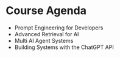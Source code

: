 # Course Agenda

- Prompt Engineering for Developers
- Advanced Retrieval for AI
- Multi AI Agent Systems
- Building Systems with the ChatGPT API
